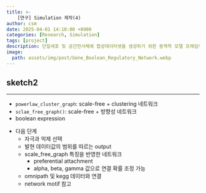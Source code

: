 ```yaml
---
title: >-
    [연구] Simulation 제작(4)
author: csm
date: 2025-04-01 14:10:00 +0900
categories: [Research, Simulation]
tags: [project]
description: 단일세포 및 공간전사체에 합성데이터셋을 생성하기 위한 동역학 모델 프레임워크
image:
  path: assets/img/post/Gene_Boolean_Regulatory_Network.webp
---
```


## sketch2
---
- `powerlaw_cluster_graph`: scale-free + clustering 네트워크
- `sclae_free_graph()`: scale-free + 방향성 네트워크
- boolean expression

<script src="https://gist.github.com/choisunmi00/5a0c8b1665508992d0c8cf483170ae03.js"></script>

- 다음 단계
    -  자극과 억제 선택 
    - 발현 데이터값의 범위를 따르는 output
    - scale_free_graph 특징을 반영한 네트워크
        - preferential attachment
        - alpha, beta, gamma 값으로 연결 확률 조정 가능
    - omnipath 및 kegg 데이터와 연결
    - network motif 참고
